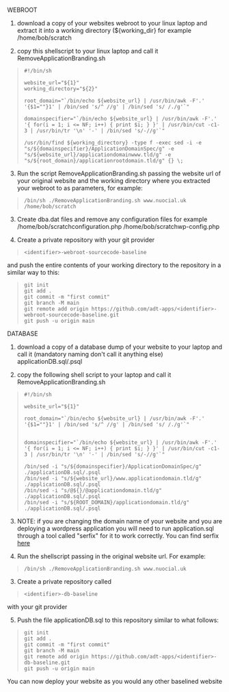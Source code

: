 WEBROOT

1. download a copy of your websites webroot to your linux laptop and extract it into a working  directory (${working_dir} for example /home/bob/scratch

2. copy this shellscript to your linux laptop and call it RemoveApplicationBranding.sh

>     #!/bin/sh
>     
>     website_url="${1}"
>     working_directory="${2}"
>     
>     root_domain="`/bin/echo ${website_url} | /usr/bin/awk -F'.' '{$1=""}1' | /bin/sed 's/^ //g' | /bin/sed 's/ /./g'`"
>     
>     domainspecifier="`/bin/echo ${website_url} | /usr/bin/awk -F'.' '{ for(i = 1; i <= NF; i++) { print $i; } }' | /usr/bin/cut -c1-3 | /usr/bin/tr '\n' '-' | /bin/sed 's/-//g'`"
>     
>     /usr/bin/find ${working_directory} -type f -exec sed -i -e "s/${domainspecifier}/ApplicationDomainSpec/g" -e "s/${website_url}/applicationdomainwww.tld/g" -e "s/${root_domain}/applicationrootdomain.tld/g" {} \;

3. Run the script RemoveApplicationBranding.sh passing the website url of your original website and the working directory where you extracted your webroot to as parameters, for example:

>     /bin/sh ./RemoveApplicationBranding.sh www.nuocial.uk /home/bob/scratch

3. Create dba.dat files and remove any configuration files for example /home/bob/scratchconfiguration.php /home/bob/scratchwp-config.php

4. Create a private repository with your git provider

>     <identifier>-webroot-sourcecode-baseline

and push the entire contents of your working directory to the repository in a similar way to this:

>     git init
>     git add .
>     git commit -m "first commit"
>     git branch -M main
>     git remote add origin https://github.com/adt-apps/<identifier>-webroot-sourcecode-baseline.git
>     git push -u origin main

DATABASE

1. download a copy of a database dump of your website to your laptop and call it (mandatory naming don't call it anything else) applicationDB.sql/.psql

2. copy the following shell script to your laptop and call it RemoveApplicationBranding.sh

>     #!/bin/sh
>     
>     website_url="${1}"
>     
>     root_domain="`/bin/echo ${website_url} | /usr/bin/awk -F'.' '{$1=""}1' | /bin/sed 's/^ //g' | /bin/sed 's/ /./g'`"
>    
>     
>     domainspecifier="`/bin/echo ${website_url} | /usr/bin/awk -F'.' '{ for(i = 1; i <= NF; i++) { print $i; } }' | /usr/bin/cut -c1-3 | /usr/bin/tr '\n' '-' | /bin/sed 's/-//g'`"
>          
>     /bin/sed -i "s/${domainspecifier}/ApplicationDomainSpec/g" ./applicationDB.sql/.psql
>     /bin/sed -i "s/${website_url}/www.applicationdomain.tld/g" ./applicationDB.sql/.psql
>     /bin/sed -i "s/@${}/@applicationdomain.tld/g" ./applicationDB.sql/.psql
>     /bin/sed -i "s/${ROOT_DOMAIN}/applicationdomain.tld/g" ./applicationDB.sql/.psql

3. NOTE: if you are changing the domain name of your website and you are deploying a wordpress application you will need to run application.sql through a tool called "serfix" for it to work correctly. You can find serfix [here](https://github.com/astockwell/serfix)

3. Run the shellscript passing in the original website url. For example:

>     /bin/sh ./RemoveApplicationBranding.sh www.nuocial.uk

3. Create a private repository called

>     <identifier>-db-baseline

with your git provider

5. Push the file applicationDB.sql to this repository similar to what follows:

>     git init
>     git add .
>     git commit -m "first commit"
>     git branch -M main
>     git remote add origin https://github.com/adt-apps/<identifier>-db-baseline.git
>     git push -u origin main

You can now deploy your website as you would any other baselined website

